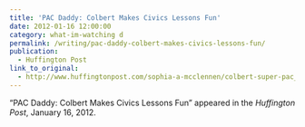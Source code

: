 ```yaml
---
title: 'PAC Daddy: Colbert Makes Civics Lessons Fun'
date: 2012-01-16 12:00:00
category: what-im-watching d
permalink: /writing/pac-daddy-colbert-makes-civics-lessons-fun/
publication:
  - Huffington Post
link_to_original:
  - http://www.huffingtonpost.com/sophia-a-mcclennen/colbert-super-pac_b_1208772.html
---
```

“PAC Daddy: Colbert Makes Civics Lessons Fun” appeared in the <em>Huffington Post</em>, January 16, 2012.
